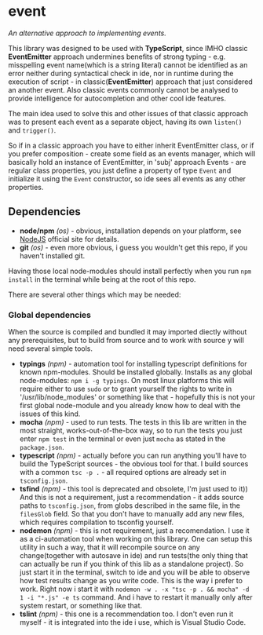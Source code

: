 # event

_An alternative approach to implementing events._<br>

This library was designed to be used with **TypeScript**, since IMHO classic 
**EventEmitter** approach undermines benefits of strong typing - e.g.
misspelling event name(which is a string literal) cannot be identified as an
error neither during syntactical check in ide, nor in runtime during the execution
of script - in classic(**EventEmitter**) approach that just considered an another
event. Also classic events commonly cannot be analysed to provide intelligence for
autocompletion and other cool ide features.

The main idea used to solve this and other issues of that classic approach was to present each event as a separate object, having its own `listen()` and `trigger()`.

So if in a classic approach you have to either inherit EventEmitter class, or if you prefer composition - create some field as an events manager, which will basically hold an instance of EventEmitter, in 'subj' approach Events - are regular class properties, you just define a property of type `Event` and initialize it using the `Event` constructor, so ide sees all events as any other properties.

## Dependencies

- **node/npm** *(os)* - obvious, installation depends on your platform,
see [NodeJS](https://nodejs.org)
official site for details.
- **git** *(os)* - even more obvious, i guess you wouldn't get this repo,
if you haven't installed git.

Having those local node-modules should install perfectly when you run 
`npm install` in the terminal while being at the root of this repo. 

There are several other things which may be needed:

### Global dependencies
When the source is compiled and bundled it may imported diectly without any prerequisites, but
to build from source and to work with source y will need several simple tools.

- **typings** *(npm)* - automation tool for installing typescript definitions for known npm-modules.
Should be installed globally. Installs as any global node-modules: `npm i -g typings`. 
On most linux platforms this will require either to use `sudo` or to grant yourself the rights
to write in '/usr/lib/node_modules' or something like that - hopefully this is not your first
global node-module and you already know how to deal with the issues of this kind.
- **mocha** *(npm)* - used to run tests. The tests in this lib are written in the most straight,
works-out-of-the-box way, so to run the tests you just enter `npm test` in the terminal
or even just `mocha` as stated in the `package.json`.
- **typescript** *(npm)* - actually before you can run anything you'll have to build the TypeScript
sources - the obvious tool for that. I build sources with a common `tsc -p .` - all required
options are already set in `tsconfig.json`.
- **tsfind** *(npm)* - this tool is deprecated and obsolete, I'm just used to it)) And this is not a
requirement, just a recommendation - it adds source paths to `tsconfig.json`, from globs
described in the same file, in the `filesGlob` field. So that you don't have to manually add
any new files, which requires compilation to tsconfig yourself.
- **nodemon** *(npm)* - this is not requirement, just a recomendation. I use it as a ci-automation
tool when working on this library. One can setup this utility in such a way, that it will recompile
source on any change(together with autosave in ide) and run tests(the only thing that can actually
be run if you think of this lib as a standalone project). So just start it in the terminal,
switch to ide and you will be able to observe how test results change as you write code.
This is the way i prefer to work. Right now i start it with
`nodemon -w . -x "tsc -p . && mocha" -d 1 -i "*.js" -e ts` command.
And i have to restart it manually only after system restart, or something like that.
- **tslint** *(npm)* - this one is a recommendation too. I don't even run it myself - it is
integrated into the ide i use, which is Visual Studio Code. 

